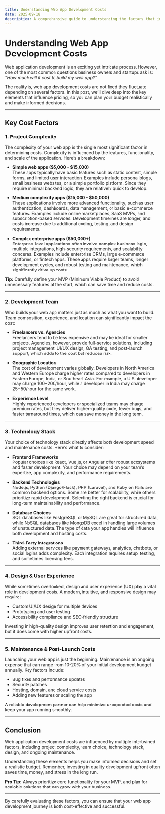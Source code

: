 ```yaml
---
title: Understanding Web App Development Costs
date: 2025-09-18
description: A comprehensive guide to understanding the factors that influence web application development costs.
---
```


# Understanding Web App Development Costs

Web application development is an exciting yet intricate process. However, one of the most common questions business owners and startups ask is: *“How much will it cost to build my web app?”*  

The reality is, web app development costs are not fixed they fluctuate depending on several factors. In this post, we’ll dive deep into the key elements that influence pricing, so you can plan your budget realistically and make informed decisions.

---

## Key Cost Factors

### 1. Project Complexity

The complexity of your web app is the single most significant factor in determining costs. Complexity is influenced by the features, functionality, and scale of the application. Here’s a breakdown:

- **Simple web apps ($5,000 - $15,000)**  
  These apps typically have basic features such as static content, simple forms, and limited user interaction. Examples include personal blogs, small business websites, or a simple portfolio platform. Since they require minimal backend logic, they are relatively quick to develop.

- **Medium complexity apps ($15,000 - $50,000)**  
  These applications involve more advanced functionality, such as user authentication, dashboards, data management, or basic e-commerce features. Examples include online marketplaces, SaaS MVPs, and subscription-based services. Development timelines are longer, and costs increase due to additional coding, testing, and design requirements.

- **Complex enterprise apps ($50,000+)**  
  Enterprise-level applications often involve complex business logic, multiple integrations, high-security requirements, and scalability concerns. Examples include enterprise CRMs, large e-commerce platforms, or fintech apps. These apps require larger teams, longer development cycles, and robust testing and maintenance, which significantly drive up costs.

**Tip:** Carefully define your MVP (Minimum Viable Product) to avoid unnecessary features at the start, which can save time and reduce costs.

---

### 2. Development Team

Who builds your web app matters just as much as what you want to build. Team composition, experience, and location can significantly impact the cost:

- **Freelancers vs. Agencies**  
  Freelancers tend to be less expensive and may be ideal for smaller projects. Agencies, however, provide full-service solutions, including project management, UI/UX design, QA testing, and post-launch support, which adds to the cost but reduces risk.

- **Geographic Location**  
  The cost of development varies globally. Developers in North America and Western Europe charge higher rates compared to developers in Eastern Europe, India, or Southeast Asia. For example, a U.S. developer may charge $100-$200/hour, while a developer in India may charge $25-$50/hour for the same work.

- **Experience Level**  
  Highly experienced developers or specialized teams may charge premium rates, but they deliver higher-quality code, fewer bugs, and faster turnaround times, which can save money in the long term.

---

### 3. Technology Stack

Your choice of technology stack directly affects both development speed and maintenance costs. Here’s what to consider:

- **Frontend Frameworks**  
  Popular choices like React, Vue.js, or Angular offer robust ecosystems and faster development. Your choice may depend on your team’s expertise, app complexity, and performance requirements.

- **Backend Technologies**  
  Node.js, Python (Django/Flask), PHP (Laravel), and Ruby on Rails are common backend options. Some are better for scalability, while others prioritize rapid development. Selecting the right backend is crucial for long-term maintainability and performance.

- **Database Choices**  
  SQL databases like PostgreSQL or MySQL are great for structured data, while NoSQL databases like MongoDB excel in handling large volumes of unstructured data. The type of data your app handles will influence both development and hosting costs.

- **Third-Party Integrations**  
  Adding external services like payment gateways, analytics, chatbots, or social logins adds complexity. Each integration requires setup, testing, and sometimes licensing fees.

---

### 4. Design & User Experience

While sometimes overlooked, design and user experience (UX) play a vital role in development costs. A modern, intuitive, and responsive design may require:

- Custom UI/UX design for multiple devices  
- Prototyping and user testing  
- Accessibility compliance and SEO-friendly structure  

Investing in high-quality design improves user retention and engagement, but it does come with higher upfront costs.

---

### 5. Maintenance & Post-Launch Costs

Launching your web app is just the beginning. Maintenance is an ongoing expense that can range from 10-20% of your initial development budget annually. Key factors include:

- Bug fixes and performance updates  
- Security patches  
- Hosting, domain, and cloud service costs  
- Adding new features or scaling the app  

A reliable development partner can help minimize unexpected costs and keep your app running smoothly.

---

## Conclusion

Web application development costs are influenced by multiple intertwined factors, including project complexity, team choice, technology stack, design, and ongoing maintenance.  

Understanding these elements helps you make informed decisions and set a realistic budget. Remember, investing in quality development upfront often saves time, money, and stress in the long run.

**Pro Tip:** Always prioritize core functionality for your MVP, and plan for scalable solutions that can grow with your business.

---

By carefully evaluating these factors, you can ensure that your web app development journey is both cost-effective and successful.

